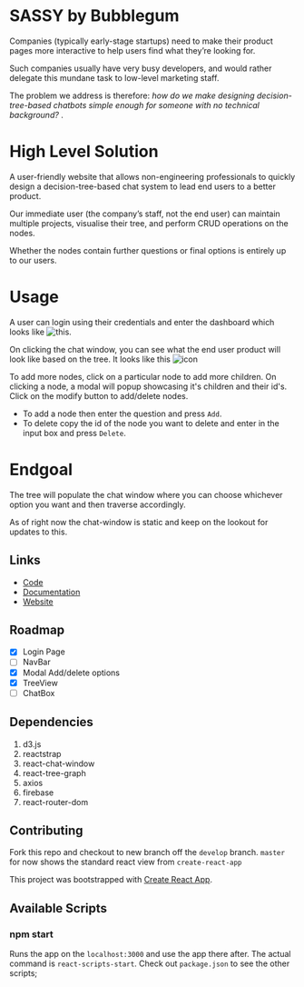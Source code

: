 # SASSY by Bubblegum

Companies (typically early-stage startups) need to make their product pages more interactive to help users find what they’re looking for. 

Such companies usually have very busy developers, and would rather delegate this mundane task to low-level marketing staff. 

The problem we address is therefore: *how do we make designing decision-tree-based chatbots simple enough for someone with no technical background?*
.

# High Level Solution
A user-friendly website that allows non-engineering professionals to quickly design a decision-tree-based chat system to lead end users to a better product. 

Our immediate user (the company’s staff, not the end user) can maintain multiple projects, visualise their tree, and perform CRUD operations on the nodes. 

Whether the nodes contain further questions or final options is entirely up to our users.

# Usage
A user can login using their credentials and enter the dashboard which looks like ![this](screenshots/dashboard.png/ "Dashboard"). 

On clicking the chat window, you can see what the end user product will look like based on the tree. It looks like this ![icon](screenshots/chatwindow.png/ "Chat Window")

To add more nodes, click on a particular node to add more children. On clicking a node, a modal will popup showcasing it's children and their id's. Click on the modify button to add/delete nodes. 
* To add a node then enter the question and press `Add`.
* To delete copy the id of the node you want to delete and enter in the input box and press `Delete`.

# Endgoal
The tree will populate the chat window where you can choose whichever option you want and then traverse accordingly.

As of right now the chat-window is static and keep on the lookout for updates to this.

## Links
* [Code](src/)
* [Documentation]()
* [Website]()

## Roadmap

- [X] Login Page
- [ ] NavBar
- [X] Modal Add/delete options
- [X] TreeView
- [ ] ChatBox

## Dependencies

1. d3.js
2. reactstrap
3. react-chat-window
4. react-tree-graph
5. axios
6. firebase
7. react-router-dom

## Contributing

Fork this repo and checkout to new branch off the `develop` branch. `master` for now shows the standard react view from `create-react-app`

This project was bootstrapped with [Create React App](https://github.com/facebook/create-react-app).

## Available Scripts

### npm start
Runs the app on the `localhost:3000` and use the app there after. The actual command is `react-scripts-start`. Check out `package.json` to see the other scripts;
